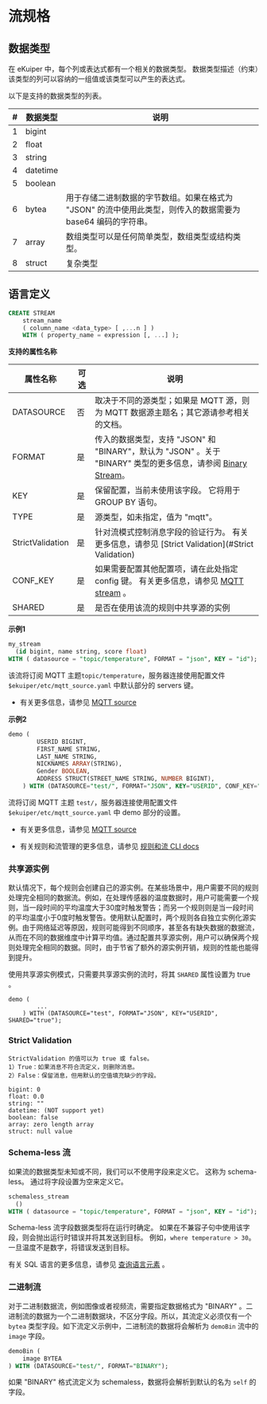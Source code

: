 # 流规格

## 数据类型



在 eKuiper 中，每个列或表达式都有一个相关的数据类型。 数据类型描述（约束）该类型的列可以容纳的一组值或该类型可以产生的表达式。

以下是支持的数据类型的列表。

| #    | 数据类型 | 说明                                                   |
| ---- | -------- | ------------------------------------------------------ |
| 1    | bigint   |                                                        |
| 2    | float    |                                                        |
| 3    | string   |                                                        |
| 4    | datetime |                                                  |
| 5    | boolean  |                                                        |
| 6    | bytea   |  用于存储二进制数据的字节数组。如果在格式为 "JSON" 的流中使用此类型，则传入的数据需要为 base64 编码的字符串。 |
| 7    | array    | 数组类型可以是任何简单类型，数组类型或结构类型。 |
| 8    | struct   | 复杂类型                                               |

## 语言定义

```sql
CREATE STREAM   
    stream_name   
    ( column_name <data_type> [ ,...n ] )
    WITH ( property_name = expression [, ...] );
```

**支持的属性名称**

| 属性名称 | 可选 | 说明                                              |
| ------------- | -------- | ------------------------------------------------------------ |
| DATASOURCE | 否   | 取决于不同的源类型；如果是 MQTT 源，则为 MQTT 数据源主题名；其它源请参考相关的文档。 |
| FORMAT        | 是      | 传入的数据类型，支持 "JSON" 和 "BINARY"，默认为 "JSON" 。关于 "BINARY" 类型的更多信息，请参阅 [Binary Stream](#二进制流)。 |
| KEY           | 是    | 保留配置，当前未使用该字段。 它将用于 GROUP BY 语句。 |
| TYPE    | 是      | 源类型，如未指定，值为 "mqtt"。 |
| StrictValidation     | 是  | 针对流模式控制消息字段的验证行为。 有关更多信息，请参见 [Strict Validation](#Strict Validation) |
| CONF_KEY | 是 | 如果需要配置其他配置项，请在此处指定 config 键。 有关更多信息，请参见 [MQTT stream](../rules/sources/mqtt.md) 。 |
| SHARED | 是 | 是否在使用该流的规则中共享源的实例 |

**示例1**

```sql
my_stream 
  (id bigint, name string, score float)
WITH ( datasource = "topic/temperature", FORMAT = "json", KEY = "id");
```

该流将订阅 MQTT 主题`topic/temperature`，服务器连接使用配置文件`$ekuiper/etc/mqtt_source.yaml` 中默认部分的 servers 键。

- 有关更多信息，请参见 [MQTT source](../rules/sources/mqtt.md) 

**示例2**

```sql
demo (
		USERID BIGINT,
		FIRST_NAME STRING,
		LAST_NAME STRING,
		NICKNAMES ARRAY(STRING),
		Gender BOOLEAN,
		ADDRESS STRUCT(STREET_NAME STRING, NUMBER BIGINT),
	) WITH (DATASOURCE="test/", FORMAT="JSON", KEY="USERID", CONF_KEY="demo");
```

 流将订阅 MQTT 主题 `test/`，服务器连接使用配置文件`$ekuiper/etc/mqtt_source.yaml` 中 demo 部分的设置。

- 有关更多信息，请参见 [MQTT source](../rules/sources/mqtt.md) 

- 有关规则和流管理的更多信息，请参见 [规则和流 CLI docs](../cli/overview.md) 

### 共享源实例

默认情况下，每个规则会创建自己的源实例。在某些场景中，用户需要不同的规则处理完全相同的数据流。例如，在处理传感器的温度数据时，用户可能需要一个规则，当一段时间的平均温度大于30度时触发警告；而另一个规则则是当一段时间的平均温度小于0度时触发警告。使用默认配置时，两个规则各自独立实例化源实例。由于网络延迟等原因，规则可能得到不同顺序，甚至各有缺失数据的数据流，从而在不同的数据维度中计算平均值。通过配置共享源实例，用户可以确保两个规则处理完全相同的数据。同时，由于节省了额外的源实例开销，规则的性能也能得到提升。

使用共享源实例模式，只需要共享源实例的流时，将其 `SHARED` 属性设置为 true 。

```
demo (
		...
	) WITH (DATASOURCE="test", FORMAT="JSON", KEY="USERID", SHARED="true");
```

### Strict Validation

```
StrictValidation 的值可以为 true 或 false。
1）True：如果消息不符合流定义，则删除消息。
2）False：保留消息，但用默认的空值填充缺少的字段。

bigint: 0
float: 0.0
string: ""
datetime: (NOT support yet)
boolean: false
array: zero length array
struct: null value
```

### Schema-less 流

如果流的数据类型未知或不同，我们可以不使用字段来定义它。 这称为 schema-less。 通过将字段设置为空来定义它。

```sql
schemaless_stream 
  ()
WITH ( datasource = "topic/temperature", FORMAT = "json", KEY = "id");
```

Schema-less 流字段数据类型将在运行时确定。 如果在不兼容子句中使用该字段，则会抛出运行时错误并将其发送到目标。 例如，`where temperature > 30`。 一旦温度不是数字，将错误发送到目标。

有关 SQL 语言的更多信息，请参见 [查询语言元素](query_language_elements.md) 。

### 二进制流

对于二进制数据流，例如图像或者视频流，需要指定数据格式为 "BINARY" 。二进制流的数据为一个二进制数据块，不区分字段。所以，其流定义必须仅有一个 `bytea` 类型字段。如下流定义示例中，二进制流的数据将会解析为 `demoBin` 流中的 `image` 字段。

```sql
demoBin (
	image BYTEA
) WITH (DATASOURCE="test/", FORMAT="BINARY");
```

如果 "BINARY" 格式流定义为 schemaless，数据将会解析到默认的名为 `self` 的字段。